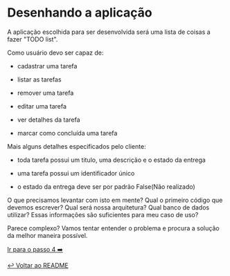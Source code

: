 # Desenhando a aplicação

A aplicação escolhida para ser desenvolvida será uma lista de coisas a fazer "TODO list".

Como usuário devo ser capaz de:

- cadastrar uma tarefa

- listar as tarefas

- remover uma tarefa

- editar uma tarefa

- ver detalhes da tarefa

- marcar como concluída uma tarefa

Mais alguns detalhes especificados pelo cliente:

- toda tarefa possui um titulo, uma descrição e o estado da entrega

- uma tarefa possui um identificador único

- o estado da entrega deve ser por padrão False(Não realizado)

O que precisamos levantar com isto em mente? Qual o primeiro código que devemos escrever? Qual será nossa arquitetura? Qual banco de dados utilizar? Essas informações são suficientes para meu caso de uso?

Parece complexo? Vamos tentar entender o problema e procura a solução da melhor maneira possível.

[Ir para o passo 4 :arrow_right:](passo04.md)

[:leftwards_arrow_with_hook: Voltar ao README ](README.md)
